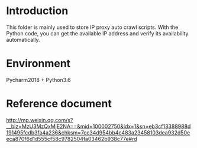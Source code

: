 # Introduction
This folder is mainly used to store IP proxy auto crawl scripts. With the Python code, you can get the available IP address and verify its availability automatically.

# Environment
Pycharm2018 + Python3.6

# Reference document
http://mp.weixin.qq.com/s?__biz=MzU3MzQxMjE2NA==&mid=100002750&idx=1&sn=eb3cf13388988d191495fcdb3fa4a236&chksm=7cc34d954bb4c483a23458103dea932d50eeca870f6d1d555cf58c9782504fa03462b938c77e#rd
